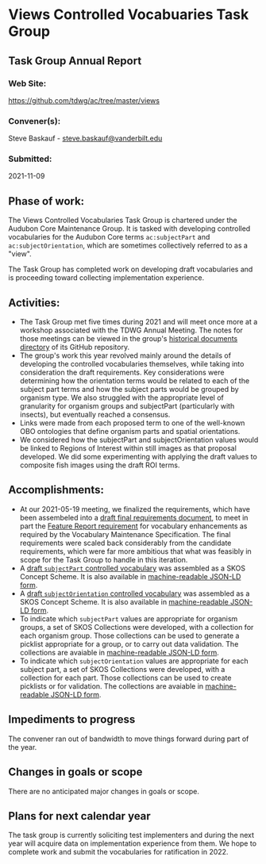 # Views Controlled Vocabuaries Task Group

## Task Group Annual Report

### Web Site:
https://github.com/tdwg/ac/tree/master/views

### Convener(s):
Steve Baskauf - [steve.baskauf@vanderbilt.edu](mailto:steve.baskauf@vanderbilt.edu)

### Submitted:
2021-11-09

## Phase of work:
The Views Controlled Vocabularies Task Group is chartered under the Audubon Core 
Maintenance Group. It is tasked with developing controlled vocabularies for the Audubon 
Core terms `ac:subjectPart` and `ac:subjectOrientation`, which are sometimes collectively 
referred to as a "view". 

The Task Group has completed work on developing draft vocabularies and is proceeding toward collecting implementation experience.

## Activities:
- The Task Group met five times during 2021 and will meet once more at a workshop associated with the TDWG Annual Meeting. The notes for those meetings can be viewed in the group's [historical documents directory](https://github.com/tdwg/ac/tree/master/views/historical) of its GitHub repository.
- The group's work this year revolved mainly around the details of developing the controlled vocabularies themselves, while taking into consideration the draft requirements. Key considerations were determining how the orientation terms would be related to each of the subject part terms and how the subject parts would be grouped by organism type. We also struggled with the appropriate level of granularity for organism groups and subjectPart (particularly with insects), but eventually reached a consensus.
- Links were made from each proposed term to one of the well-known OBO ontologies that define organism parts and spatial orientations.
- We considered how the subjectPart and subjectOrientation values would be linked to Regions of Interest within still images as that proposal developed. We did some experimenting with applying the draft values to composite fish images using the draft ROI terms. 


## Accomplishments:
- At our 2021-05-19 meeting, we finalized the requirements, which have been assembeled into a [draft final requirements document](https://github.com/tdwg/ac/blob/master/views/final-requirements.md), to meet in part the [Feature Report requirement](https://github.com/tdwg/vocab/blob/master/vms/maintenance-specification.md#421-feature-report) for vocabulary enhancements as required by the Vocabulary Maintenance Specification. The final requirements were scaled back considerably from the candidate requirements, which were far more ambitious that what was feasibly in scope for the Task Group to handle in this iteration. 
- A [draft `subjectPart` controlled vocabulary](https://github.com/tdwg/ac/blob/master/views/subjectPart.md) was assembled as a SKOS Concept Scheme. It is also available in [machine-readable JSON-LD form](https://tdwg.github.io/rs.tdwg.org/cvJson/acpart.json). 
- A [draft `subjectOrientation` controlled vocabulary](https://github.com/tdwg/ac/blob/master/views/subjectOrientation.md) was assembled as a SKOS Concept Scheme. It is also available in [machine-readable JSON-LD form](https://tdwg.github.io/rs.tdwg.org/cvJson/acorient.json). 
- To indicate which `subjectPart` values are appropriate for organism groups, a set of SKOS Collections were developed, with a collection for each organism group. Those collections can be used to generate a picklist appropriate for a group, or to carry out data validation. The collections are avaiable in [machine-readable JSON-LD form](https://tdwg.github.io/rs.tdwg.org/cvJson/acpart_collection.json).
- To indicate which `subjectOrientation` values are appropriate for each subject part, a set of SKOS Collections were developed, with a collection for each part. Those collections can be used to create picklists or for validation. The collections are avaiable in [machine-readable JSON-LD form](https://tdwg.github.io/rs.tdwg.org/cvJson/acorient_collection.json).

## Impediments to progress
The convener ran out of bandwidth to move things forward during part of the year.

## Changes in goals or scope
There are no anticipated major changes in goals or scope.

## Plans for next calendar year
The task group is currently soliciting test implementers and during the next year will acquire data on implementation experience from them. We hope to complete work and submit the vocabularies for ratification in 2022.
